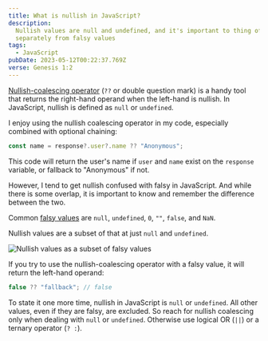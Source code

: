 ```yaml
---
title: What is nullish in JavaScript?
description:
  Nullish values are null and undefined, and it's important to thing of them
  separately from falsy values
tags:
  - JavaScript
pubDate: 2023-05-12T00:22:37.769Z
verse: Genesis 1:2
---
```


[Nullish-coalescing operator](https://developer.mozilla.org/en-US/docs/Web/JavaScript/Reference/Operators/Nullish_coalescing)
(`??` or double question mark) is a handy tool that returns the right-hand
operand when the left-hand is nullish. In JavaScript, nullish is defined as
`null` or `undefined`.

I enjoy using the nullish coalescing operator in my code, especially combined
with optional chaining:

```js
const name = response?.user?.name ?? "Anonymous";
```

This code will return the user's name if `user` and `name` exist on the
`response` variable, or fallback to "Anonymous" if not.

However, I tend to get nullish confused with falsy in JavaScript. And while
there is some overlap, it is important to know and remember the difference
between the two.

Common [falsy values](https://developer.mozilla.org/en-US/docs/Glossary/Falsy)
are `null`, `undefined`, `0`, `""`, `false`, and `NaN`.

Nullish values are a subset of that at just `null` and `undefined`.

![Nullish values as a subset of falsy values](/img/falsy-nullish-js.png)

If you try to use the nullish-coalescing operator with a falsy value, it will
return the left-hand operand:

```js
false ?? "fallback"; // false
```

To state it one more time, nullish in JavaScript is `null` or `undefined`. All
other values, even if they are falsy, are excluded. So reach for nullish
coalescing only when dealing with `null` or `undefined`. Otherwise use logical
OR (`||`) or a ternary operator (`? :`).
